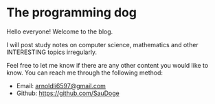 # The programming dog 

Hello everyone! Welcome to the blog. 

I will post study notes on computer science, mathematics and other INTERESTING topics irregularly. 

Feel free to let me know if there are any other content you would like to know. You can reach me through the following method:
- Email: arnoldli6597@gmail.com
- Github: https://github.com/SauDoge
